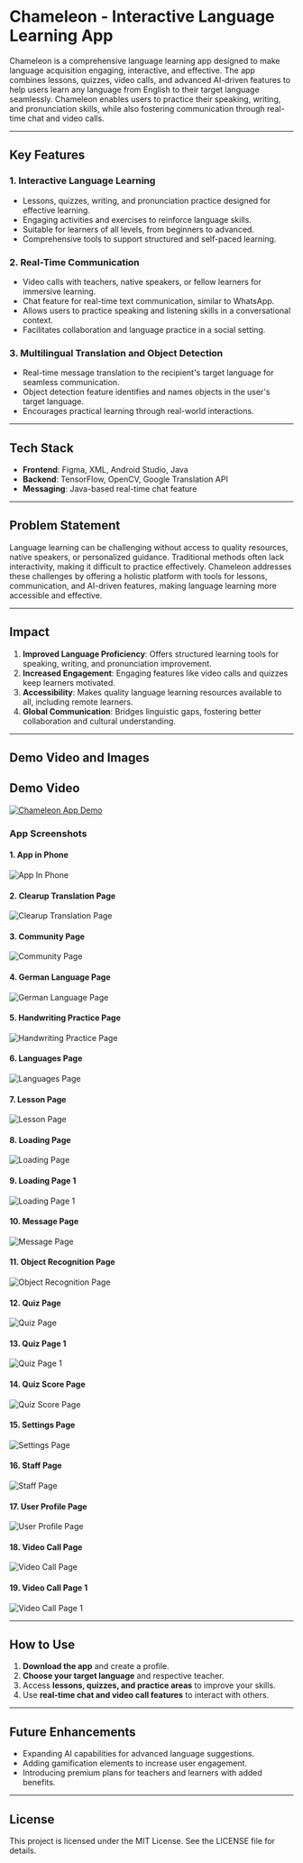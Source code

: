 # Chameleon - Interactive Language Learning App

Chameleon is a comprehensive language learning app designed to make language acquisition engaging, interactive, and effective. The app combines lessons, quizzes, video calls, and advanced AI-driven features to help users learn any language from English to their target language seamlessly. Chameleon enables users to practice their speaking, writing, and pronunciation skills, while also fostering communication through real-time chat and video calls.

---

## Key Features

### 1. Interactive Language Learning
- Lessons, quizzes, writing, and pronunciation practice designed for effective learning.  
- Engaging activities and exercises to reinforce language skills.  
- Suitable for learners of all levels, from beginners to advanced.  
- Comprehensive tools to support structured and self-paced learning.  

### 2. Real-Time Communication
- Video calls with teachers, native speakers, or fellow learners for immersive learning.  
- Chat feature for real-time text communication, similar to WhatsApp.  
- Allows users to practice speaking and listening skills in a conversational context.  
- Facilitates collaboration and language practice in a social setting.  

### 3. Multilingual Translation and Object Detection
- Real-time message translation to the recipient's target language for seamless communication.  
- Object detection feature identifies and names objects in the user's target language.    
- Encourages practical learning through real-world interactions.  

---

## Tech Stack
- **Frontend**: Figma, XML, Android Studio, Java  
- **Backend**: TensorFlow, OpenCV, Google Translation API  
- **Messaging**: Java-based real-time chat feature   

---

## Problem Statement
Language learning can be challenging without access to quality resources, native speakers, or personalized guidance. Traditional methods often lack interactivity, making it difficult to practice effectively. Chameleon addresses these challenges by offering a holistic platform with tools for lessons, communication, and AI-driven features, making language learning more accessible and effective.

---

## Impact
1. **Improved Language Proficiency**: Offers structured learning tools for speaking, writing, and pronunciation improvement.  
2. **Increased Engagement**: Engaging features like video calls and quizzes keep learners motivated.  
3. **Accessibility**: Makes quality language learning resources available to all, including remote learners.  
4. **Global Communication**: Bridges linguistic gaps, fostering better collaboration and cultural understanding.  

---

## Demo Video and Images

## Demo Video

[![Chameleon App Demo](https://github.com/bhuvanesh2235/Chameleon-Language-Learning-App/blob/main/Images/Chameleon%20-%20Language%20Learning%20App%20Pic.png)](https://youtu.be/B-bycxy7vKA)  

### App Screenshots

#### 1. App in Phone
![App In Phone](https://github.com/bhuvanesh2235/Chameleon-Language-Learning-App/blob/main/Images/App_In_Phone.png)

#### 2. Clearup Translation Page
![Clearup Translation Page](https://github.com/bhuvanesh2235/Chameleon-Language-Learning-App/blob/main/Images/Clearup_Translation_Page.png)

#### 3. Community Page
![Community Page](https://github.com/bhuvanesh2235/Chameleon-Language-Learning-App/blob/main/Images/Community_Page.png)

#### 4. German Language Page
![German Language Page](https://github.com/bhuvanesh2235/Chameleon-Language-Learning-App/blob/main/Images/German_Lang_Page.png)

#### 5. Handwriting Practice Page
![Handwriting Practice Page](https://github.com/bhuvanesh2235/Chameleon-Language-Learning-App/blob/main/Images/Hand_Writting_Practice_Page.png)

#### 6. Languages Page
![Languages Page](https://github.com/bhuvanesh2235/Chameleon-Language-Learning-App/blob/main/Images/Languages_Page.png)

#### 7. Lesson Page
![Lesson Page](https://github.com/bhuvanesh2235/Chameleon-Language-Learning-App/blob/main/Images/Lesson_Page.png)

#### 8. Loading Page
![Loading Page](https://github.com/bhuvanesh2235/Chameleon-Language-Learning-App/blob/main/Images/Loading_Page.png)

#### 9. Loading Page 1
![Loading Page 1](https://github.com/bhuvanesh2235/Chameleon-Language-Learning-App/blob/main/Images/Loading_Page_1.png)

#### 10. Message Page
![Message Page](https://github.com/bhuvanesh2235/Chameleon-Language-Learning-App/blob/main/Images/Message_Page.png)

#### 11. Object Recognition Page
![Object Recognition Page](https://github.com/bhuvanesh2235/Chameleon-Language-Learning-App/blob/main/Images/Object_Recognition_Page.png)

#### 12. Quiz Page
![Quiz Page](https://github.com/bhuvanesh2235/Chameleon-Language-Learning-App/blob/main/Images/Quizz_Page.png)

#### 13. Quiz Page 1
![Quiz Page 1](https://github.com/bhuvanesh2235/Chameleon-Language-Learning-App/blob/main/Images/Quizz_Page_1.png)

#### 14. Quiz Score Page
![Quiz Score Page](https://github.com/bhuvanesh2235/Chameleon-Language-Learning-App/blob/main/Images/Quizz_Score_Page.png)

#### 15. Settings Page
![Settings Page](https://github.com/bhuvanesh2235/Chameleon-Language-Learning-App/blob/main/Images/Settings_Page.png)

#### 16. Staff Page
![Staff Page](https://github.com/bhuvanesh2235/Chameleon-Language-Learning-App/blob/main/Images/Staff_Page.png)

#### 17. User Profile Page
![User Profile Page](https://github.com/bhuvanesh2235/Chameleon-Language-Learning-App/blob/main/Images/User_Profile_Page.png)

#### 18. Video Call Page
![Video Call Page](https://github.com/bhuvanesh2235/Chameleon-Language-Learning-App/blob/main/Images/Video_Call_Page.png)

#### 19. Video Call Page 1
![Video Call Page 1](https://github.com/bhuvanesh2235/Chameleon-Language-Learning-App/blob/main/Images/Video_Call_Page_1.png)



---

## How to Use
1. **Download the app** and create a profile.  
2. **Choose your target language** and respective teacher.  
3. Access **lessons, quizzes, and practice areas** to improve your skills.  
4. Use **real-time chat and video call features** to interact with others.  

---

## Future Enhancements
- Expanding AI capabilities for advanced language suggestions.  
- Adding gamification elements to increase user engagement.  
- Introducing premium plans for teachers and learners with added benefits.  

---

## License
This project is licensed under the MIT License. See the LICENSE file for details.
